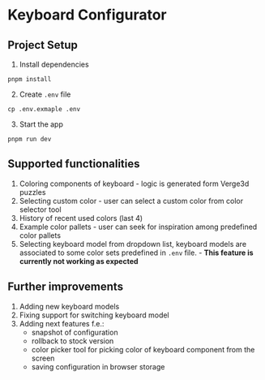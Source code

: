 # Keyboard Configurator

## Project Setup
1. Install dependencies
```shell
pnpm install
```


2. Create `.env` file
```shell
cp .env.exmaple .env
```


3. Start the app
```shell
pnpm run dev
```

## Supported functionalities
1. Coloring components of keyboard - logic is generated form Verge3d puzzles
2. Selecting custom color - user can select a custom color from color selector tool
3. History of recent used colors (last 4)
4. Example color pallets - user can seek for inspiration among predefined color pallets
5. Selecting keyboard model from dropdown list, keyboard models are associated to some color sets predefined in `.env` file. - **This feature is currently not working as expected**


## Further improvements
1. Adding new keyboard models
2. Fixing support for switching keyboard model
3. Adding next features f.e.:
   - snapshot of configuration 
   - rollback to stock version
   - color picker tool for picking color of keyboard component from the screen
   - saving configuration in browser storage